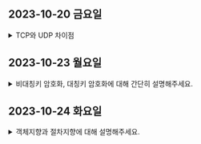 <!------------------------------------------------------------------------------------------------ 1일차 ------------------------------------------------------------------------------------------------>
## 2023-10-20 금요일
<details>
  <summary> TCP와 UDP 차이점 </summary>
    <div markdown="1">

TCP는 **Transmission Control Protocol**으로, 전송 제어 프로토콜입니다.<br>
TCP는 신뢰성 있는 데이터 전송을 위해 사용되는 **연결지향 프로토콜**입니다.

UDP는 **User Datagram Protocol**으로 사용자 데이터그램 프로토콜입니다.<br>
UDP는 **빠른 데이터 전송을 중요시**하는 **비연결 프로토콜**입니다.<br>
두 단어 모두에게 존재하는 프로토콜(Protocol)이 디지털 장치간의 서로 통신하고 상호작용하기 위한 규칙의 집합입니다.

**TCP와 UDP의 차이점**은 다음과 같습니다:

**신뢰성**:
- TCP는 데이터 손실이나 순서의 뒤섞임이 발생하지 않습니다.
- UDP는 정확성을 확인하거나 재전송을 요청할 수 없기에 데이터가 손실 되거나 순서가 뒤섞일 수 있습니다.

**연결**:
- TCP는 데이터를 전송하기 전에 연결을 설정하고, 전송 후 연결을 해제합니다. 연결 및 해제과정에서 추가적인 오버헤드는 초래할 수 있으나, 신뢰성 있는 통신을 보장합니다. (오버헤드: 데이터전송 및 처리 과정에서 추가 부담이나 리소스 낭비를 뜻함)
- UDP는 연결 및 해제 단계가 없기에 빠른 전송이 가능하지만 데이터의 무결성을 보장하지 않습니다.

**사용사례**:
- TCP는 주로 이메일, 파일 전송과 같이 신뢰성이 중요한 경우 사용됩니다.
- UDP는 실시간 스트리밍, 온라인 게임, 음성통화 같이 데이터 전송 속도가 중요한 경우 사용됩니다.

![TCP의 3way&4way](https://img1.daumcdn.net/thumb/R1280x0/?scode=mtistory2&fname=https%3A%2F%2Fblog.kakaocdn.net%2Fdn%2FbHoWOZ%2FbtsyQSUDDPR%2FzSvULeIM1LJunmoUVinc4k%2Fimg.png)

"SYN"은 "Synchronize"의 약자로 동기입니다.
"ACK"는 "Acknowledgment"의 약자로 승인입니다.
"FIN"은 "Finish"의 약자로 종료입니다. 그 과정을 리눅스를 통해 3way, 4way인 것이 보입니다.
중간의 P의 경우, 패킷의 약자로 데이터 패킷을 전송하는 과정입니다.

**TCP 패킷의 재전송 과정**:
1. 패킷 송신: 송신자는 여러 개의 패킷으로 나눠 수신자에게 보냄. 각 패킷은 고유한 일련번호를 가지고 있습니다.
2. 패킷 수신: 수신자는 패킷을 받고, 패킷의 일련번호를 확인하여 순서대로 재조립합니다.
3. 패킷 손실 확인: 만약 패킷이 손실되었다고 감지하면, 송신자에게 패킷 손실을 알리기 위한 메시지를 보냅니다.
4. 재전송 요청: 송신자는 손실된 패킷을 재전송하고, 이 패킷의 일련번호를 통해 수신자는 어떤 패킷이 재전송된 것인지 판단할 수 있습니다.
5. 패킷 재전송: 재전송된 패킷은 수신자에게 도착하고 재조립합니다.

**TCP 세션 관리 (연결의 설정과 종료 과정) - Easy Version**:
- 연결 설정 (Handshake): 두 컴퓨터 간의 통신을 먼저 연결 설정해야 합니다. 이 단계를 연결 설정 또는 핸드쉐이크라고 부릅니다.
- 데이터 전송: 연결 설정 후, 데이터를 주고 받을 수 있습니다. A는 작은 조각으로 나눠 B에게 보내면 재조립하여 사용합니다.
- 연결 해제 (Termination): 데이터 통신이 끝난 후, 연결을 해제합니다. A는 B에게 끝내고자 하는 의사를 전달합니다. B는 요청을 수락하고 연결이 종료됩니다.

![TCP의 통신방식](https://img1.daumcdn.net/thumb/R1280x0/?scode=mtistory2&fname=https%3A%2F%2Fblog.kakaocdn.net%2Fdn%2FbaYyaw%2FbtsyPwLxTLK%2FOUwLGVUiHYa0ij2pZNQI8K%2Fimg.png)
- 연결 지향 방식, 패킷 교환방식
- 3way handshaking 으로 연결 4way handshaking으로 해제
- 흐름제어 - 송.수신측의 데이터 처리속도 차이 줄이기 위함, receiver가 현재 상태를 sender에게 피드백해 패킷 수를 조절
- 혼잡 제어 - 송신측의 데이터 전달과 네트워크 데이터 처리 속도 차이를 해결 하기 위함
- 높은 신뢰성- 낮은 성능
- 전이중(각각의 독립된 회선 사용), 점대점(1대1통신) 방식
- 각각의 패킷들은 연결되어있으며 번호가 매겨짐
- 신뢰성있는 전송이 필요할때 사용
- 가변길이 헤더
  
![UDP의 통신방식](https://img1.daumcdn.net/thumb/R1280x0/?scode=mtistory2&fname=https%3A%2F%2Fblog.kakaocdn.net%2Fdn%2F6tEyH%2FbtsyOFvfD9d%2FvQXKydWBR3KTHCKTRvwZc0%2Fimg.png)
- 비연결형 방식, 데이터그램 방식
- 정보를 주고받을떄 신호절차를 가지고 있지 않음
- UDP헤더의 CheckSum 필드로 최소한의 오류 검출
- 낮은 신뢰성 -높은 성
- 각각의 패킷들은 독립되어있다
- 빠른 전송이 필요할때 사용
- 고정 길이 헤더
- 일반적으로는 저런 내용이지만 UDP는 커스터마이징이 가능하며 개발자의 역량에 따라서 UDP를 이용해 TCP와 비슷한 신뢰성 가지게 할 수 있음 ex) QUIC
  </div>
</details>

<!------------------------------------------------------------------------------------------------ 2일차 ------------------------------------------------------------------------------------------------>

## 2023-10-23 월요일
<details>
<summary> 비대칭키 암호화, 대칭키 암호화에 대해 간단히 설명해주세요. </summary>
<div markdown="1">
대칭키 암호화는 암호화와 복호화에 같은 키를 사용하는 암호화 방식입니다.

비대칭키 암호화는 암호화와 복호화에 다른 키를 사용하는 암호화 방식입니다.

### 1. 대칭키(비밀키) 암호화

**장점**: 데이터를 암호화하기 위한 연산이 빨라 대용량 데이터 암호화에 적합, 구현이 용이, 기밀성을 제공
**단점**: 키를 교환해야하는 문제, 탈취 관리 걱정, 사람이 증가할 수록 키 관리가 어려움, 확장성 떨어짐

- 하나의 비밀키를 서버와 클라이언트 모두 함께 사용
- 암호화와 복호화에 같은 키를 사용하는 방식
- 비밀키 하나만 알아내면 암호화된 내용 해킹 가능
- 속도가 빠르다는 장점이 있지만, 키를 교환해야 한다는 문제가 있어서 중간에 탈취 당해 해킹당할 수 있다.
- (위험한 이유: 처음 상대방에게 대칭키를 전송하는 과정에서 탈취당하면 통신 내용 모두 해킹 가능)
- 서로 키를 보관해야 하기 때문에 관리해야 할 키가 방대해질 수 있다.

![대칭키(비밀키)](https://img1.daumcdn.net/thumb/R1280x0/?scode=mtistory2&fname=https%3A%2F%2Fblog.kakaocdn.net%2Fdn%2FGTeWO%2Fbtsy2oZWZpu%2FTuxdc1d3GLkKjLF0shMa3K%2Fimg.png)

**대칭키(비밀키) 암호화의 종류**

- DES(Data Encryption Standard): 64-비트 블록 암호, 56-비트 비밀키 사용
- AES(Advanced Encryption Standard): 128-비트 블록 암호, 안전성 문제로 인해 DES 대체
- 아리아(ARIA): 한국에서 개발된 128-비트 블록 암호
- 시드(SEED): 한국에서 개발된 128-비트 블록 암호

### 2. 비대칭키(공개키) 암호화

**장점**: 키 분배 및 키 관리 용이, 기밀성/인증/부인 방지 기능 제공
**단점**: 속도가 느림, 상대적으로 키의 길이가 길다
  </div>
</details>


<!------------------------------------------------------------------------------------------------ 3일차 ------------------------------------------------------------------------------------------------>

## 2023-10-24 화요일
<details>
<summary> 객체지향과 절차지향에 대해 설명해주세요. </summary>
<div markdown="1">
## 절차지향 => 객체지향으로 바뀌는 이유
절차지향 프로그래밍이란 물이 위에서 아래로 흐르는 것처럼 순차적인 처리가 중요시 되며, 프로그램 전체가 유기적으로 연결되도록 만드는 프로그래밍 기법으로 대표적인 절차지향 언어는 C언어가 있습니다.
장점은 컴퓨터의 처리구조와 유사해 실행속도가 빠르지만,단점으로 유지보수가 어렵고, 실행 순서가 정해져 있으므로 코드 순서가 바뀌면 동일한 결과를 보장하기 어려우며, 디버깅하기도 어렵습니다.
하지만 하드웨어의 발전으로, 성능에 조금 부담을 주더라도 큰 단점이 아니게 되었기에 모듈화, 캡슐화해서 개념적으로 접근하는 형태를 갖는 객체지향 프로그래밍이 탄생했습니다.
객체 지향 프로그래밍(Object-Oriented Programming, OOP)은 프로그램을 객체라는 독립된 단위들의 모임으로 보고 개발하는 것입니다. 객체는 상태와 행위를 가지며, 
서로 메시지를 주고받고 데이터를 처리할 수 있습니다. 이러한 객체들이 서로 상호작용하면서 프로그램을 구성하는 것이 객체 지향 프로그래밍의 핵심입니다

## 절차지향 프로그래밍 (Procedural Programming)

절차지향 프로그래밍은 프로그램을 물 흐르듯 순차적으로 처리하는 방식으로, 대표적인 절차지향 언어는 C언어입니다.

**장점**:
- 컴퓨터의 처리구조와 유사하여 실행속도가 빠르다.
- 하드웨어의 발전으로 인해 성능 부담이 줄었다.

**단점**:
- 유지보수가 어렵다.
- 실행 순서가 고정되어 코드 순서 변경 시 동일한 결과를 보장하기 어렵다.
- 디버깅이 어렵다.

## 객체지향 프로그래밍 (Object-Oriented Programming, OOP)

객체지향 프로그래밍은 프로그램을 객체라는 독립된 단위들의 모임으로 보고 개발하는 방식입니다. 객체는 상태와 행동을 가지며, 서로 메시지를 주고받고 데이터를 처리할 수 있습니다.

### 객체지향 프로그래밍의 주요 특징:

1. **추상화 (Abstraction)**: 필요한 정보 중심으로 간소화된 모델을 제공합니다.

2. **캡슐화 (Encapsulation)**: 데이터와 기능을 하나로 묶어서 외부에 드러나지 않도록 합니다.

3. **상속성 (Inheritance)**: 클래스가 가진 데이터와 기능을 다른 클래스에 물려줍니다.

4. **다형성 (Polymorphism)**: 하나의 클래스나 메서드가 다양한 방식으로 동작할 수 있도록 합니다.

**장점**:
- 코드 재사용 및 확장 용이.
- 복잡한 프로그램을 객체 단위로 모델링하므로 유지보수가 쉽다.
- 캡슐화로 보안성이 높다.

**단점**:
- 실행 속도가 상대적으로 느리다.
- 메모리 사용량이 많을 수 있다.

### 절차지향 vs. 객체지향:

| 특성        | 절차지향              | 객체지향                |
|-------------|------------------------|--------------------------|
| 접근 방식   | Top-Down               | Bottom-Up                |
| 구성 요소   | 함수                   | 객체                     |
| 접근 제어   | 없음                   | public, protected, private |
| 다형성     | 불가능                | 함수, 생성자, 연산자 등 오버로딩 가능 |
| 상속        | 불가능                | 가능                     |
| 보안성     | 낮음                   | 높음                     |
| 데이터 공유 | 모든 함수 공유          | 객체 간 멤버 함수로만 공유 |

요약:

- 절차지향은 데이터 중심, 객체지향은 기능 중심입니다.
- 객체지향은 상속, 캡슐화, 다형성을 활용해 코드를 재사용하거나 확장하기 좋습니다.

</div>
</details>

